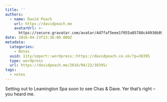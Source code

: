 ```yaml
---
title: ''
authors:
  - name: David Peach
    url: https://davidpeach.me
    avatarUrl: >-
      https://secure.gravatar.com/avatar/4d7faf5eee1f055a85788c44936b8995eaab6dfb004e7854ec747ccb272e91ee?s=96&d=mm&r=g
date: 2016-04-23T13:36:00.000Z
metadata:
  categories:
    - Notes
  uuid: 11ty/import::wordpress::https://davidpeach.co.uk/?p=38395
  type: wordpress
  url: https://davidpeach.me/2016/04/23/38395/
tags:
  - notes
---
```

Setting out to Leamington Spa soon to see Chas & Dave. Yer that’s right – you heard me.